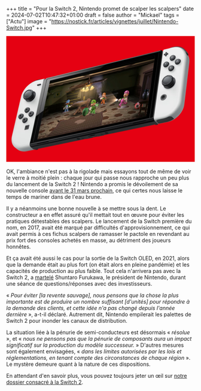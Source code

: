 +++
title = "Pour la Switch 2, Nintendo promet de scalper les scalpers"
date = 2024-07-02T10:47:32+01:00
draft = false
author = "Mickael"
tags = ["Actu"]
image = "https://nostick.fr/articles/vignettes/juillet/Nintendo-Switch.jpg"
+++

![Nintendo Switch](Nintendo-Switch.jpg "")

OK, l'ambiance n'est pas à la rigolade mais essayons tout de même de voir le verre à moitié plein : chaque jour qui passe nous rapproche un peu plus du lancement de la Switch 2 ! Nintendo a promis le dévoilement de sa nouvelle console [avant le 31 mars prochain](https://nostick.fr/articles/2024/mai/0705-nintendo-presentera-sa-nouvelle-console-avant-avril-2025/), ce qui certes nous laisse le temps de mariner dans de l'eau brune. 

Il y a néanmoins une bonne nouvelle à se mettre sous la dent. Le constructeur a en effet assuré qu'il mettait tout en œuvre pour éviter les pratiques détestables des scalpers. Le lancement de la Switch première du nom, en 2017, avait été marqué par difficultés d'approvisionnement, ce qui avait permis à ces fichus scalpers de ramasser le pactole en revendant au prix fort des consoles achetés en masse, au détriment des joueurs honnêtes.

Et ça avait été aussi le cas pour la sortie de la Switch OLED, en 2021, alors que la demande était au plus fort (on était alors en pleine pandémie) et les capacités de production au plus faible. Tout cela n'arrivera pas avec la Switch 2, a [martelé](https://www.nintendo.co.jp/ir/pdf/2024/qa2406.pdf) Shuntaro Furukawa, le président de Nintendo, durant une séance de questions/réponses avec des investisseurs.

« *Pour éviter [la revente sauvage], nous pensons que la chose la plus importante est de produire un nombre suffisant [d'unités] pour répondre à la demande des clients, et cette idée n'a pas changé depuis l'année dernière* », a-t-il déclaré. Autrement dit, Nintendo empilerait les palettes de Switch 2 pour inonder les canaux de distribution.

La situation liée à la pénurie de semi-conducteurs est désormais « *résolue* », et « *nous ne pensons pas que la pénurie de composants aura un impact significatif sur la production du modèle successeur.* » D'autres mesures sont également envisagées, « *dans les limites autorisées par les lois et réglementations, en tenant compte des circonstances de chaque région* ». Le mystère demeure quant à la nature de ces dispositions.

En attendant d'en savoir plus, vous pouvez toujours jeter un œil sur [notre dossier consacré à la Switch 2](https://nostick.fr/articles/2024/mai/0905-switch-2-tout-ce-que-lon-sait/).